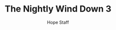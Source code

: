 ---
image: /assets/img/nwd/3_nwd_philippians_4_13_nkjv.png
title: The Nightly Wind Down 3
number: 3
categories:
  - The Nightly Wind Down
author: Hope Staff
notes: The Nightly Wind Down 3
embed: >-
  EMBED_GOES_HERE
transcript: >-
  SOME LINES OF TEXT START HERE
---